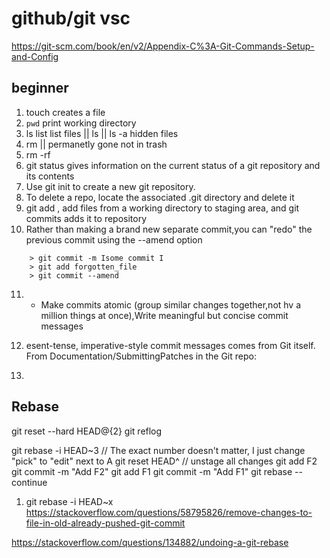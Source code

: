 # github/git vsc
https://git-scm.com/book/en/v2/Appendix-C%3A-Git-Commands-Setup-and-Config
## beginner

1) touch <filename> creates a file
2) `pwd` print working directory
3) ls list list files || ls <foldername> || ls -a hidden files
4) rm <filename> || permanetly gone not in trash
5) rm -rf <folder-name>
6) git status gives information on the current status of a git repository and its contents
7) Use git init to create a new git repository.
8) To delete a repo, locate the associated .git directory and delete it
9) git add , add files from a working directory to staging area, and git commits adds it to repository
10) Rather than making a brand new separate commit,you can "redo" the previous commit using
the --amend option
``` shell
    > git commit -m Isome commit I
    > git add forgotten_file
    > git commit --amend
```
11) - Make commits atomic (group similar changes together,not hv a million things at once),Write meaningful but concise commit messages
12) esent-tense, imperative-style commit messages comes from Git itself. From Documentation/SubmittingPatches in the Git repo:

13) 
## Rebase
git reset --hard HEAD@{2}
git reflog

git rebase -i HEAD~3 // The exact number doesn't matter, I just change "pick" to "edit" next to A
git reset HEAD^ // unstage all changes
git add F2
git commit -m "Add F2"
git add F1
git commit -m "Add F1"
git rebase --continue

1) git rebase -i HEAD~x
https://stackoverflow.com/questions/58795826/remove-changes-to-file-in-old-already-pushed-git-commit

https://stackoverflow.com/questions/134882/undoing-a-git-rebase